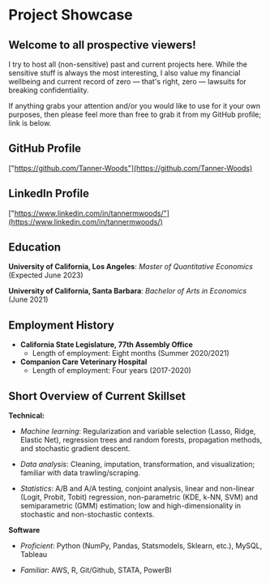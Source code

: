 # Project Showcase

## Welcome to all prospective viewers!

I try to host all (non-sensitive) past and current projects here. While the sensitive stuff is always the most interesting, I also value my financial wellbeing and current record of zero — that's right, zero — lawsuits for breaking confidentiality.


If anything grabs your attention and/or you would like to use for it your own purposes, then please feel more than free to grab it from my GitHub profile; link is below.

## GitHub Profile
["https://github.com/Tanner-Woods"](https://github.com/Tanner-Woods)

## LinkedIn Profile
["https://www.linkedin.com/in/tannermwoods/"](https://www.linkedin.com/in/tannermwoods/)

## Education
**University of California, Los Angeles**: *Master of Quantitative Economics* (Expected June 2023)

**University of California, Santa Barbara**: *Bachelor of Arts in Economics* (June 2021)

## Employment History
- **California State Legislature, 77th Assembly Office** 
    - Length of employment: Eight months (Summer 2020/2021)
- **Companion Care Veterinary Hospital**
    - Length of employment: Four years (2017-2020)

## Short Overview of Current Skillset

**Technical:**
- *Machine learning*: Regularization and variable selection (Lasso, Ridge, Elastic Net), regression trees and random forests, propagation methods, and stochastic gradient descent.

- *Data analysis*: Cleaning, imputation, transformation, and visualization; familiar with data trawling/scraping.

- *Statistics*: A/B and A/A testing, conjoint analysis, linear and non-linear (Logit, Probit, Tobit) regression, non-parametric (KDE, k-NN, SVM) and semiparametric (GMM) estimation; low and high-dimensionality in stochastic and non-stochastic contexts.

**Software**
- *Proficient*: Python (NumPy, Pandas, Statsmodels, Sklearn, etc.), MySQL, Tableau

- *Familiar*: AWS, R, Git/Github, STATA, PowerBI

